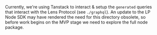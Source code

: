 Currently, we're using Tanstack to interact & setup the `generated` queries that interact with the Lens Protocol (see `./graphql`). An update to the LP Node SDK may have rendered the need for this directory obsolete, so before work begins on the MVP stage we need to explore the full node package.